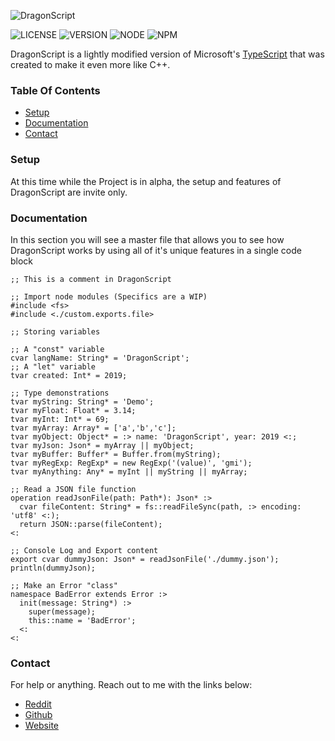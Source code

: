 ![DragonScript](https://i.imgur.com/3NJoebP.png)

![LICENSE](https://img.shields.io/badge/license-BSD--3--Clause-blue)
![VERSION](https://img.shields.io/badge/version-0.1.0--alpha-green)
![NODE](https://img.shields.io/badge/node-11.1.0-green)
![NPM](https://img.shields.io/badge/npm-6.13.0-green)


DragonScript is a lightly modified version of Microsoft's [TypeScript](http://www.typescriptlang.org) that
was created to make it even more like C++.

### Table Of Contents
- [Setup](#setup)
- [Documentation](#documentation)
- [Contact](#contact)

### Setup
At this time while the Project is in alpha, the setup and features of DragonScript are invite only.

### Documentation
In this section you will see a master file that allows you to see how DragonScript works by using
all of it's unique features in a single code block
```drs
;; This is a comment in DragonScript

;; Import node modules (Specifics are a WIP)
#include <fs>
#include <./custom.exports.file>

;; Storing variables

;; A "const" variable
cvar langName: String* = 'DragonScript';
;; A "let" variable
tvar created: Int* = 2019;

;; Type demonstrations
tvar myString: String* = 'Demo';
tvar myFloat: Float* = 3.14;
tvar myInt: Int* = 69;
tvar myArray: Array* = ['a','b','c'];
tvar myObject: Object* = :> name: 'DragonScript', year: 2019 <:;
tvar myJson: Json* = myArray || myObject;
tvar myBuffer: Buffer* = Buffer.from(myString);
tvar myRegExp: RegExp* = new RegExp('(value)', 'gmi');
tvar myAnything: Any* = myInt || myString || myArray;

;; Read a JSON file function
operation readJsonFile(path: Path*): Json* :>
  cvar fileContent: String* = fs::readFileSync(path, :> encoding: 'utf8' <:);
  return JSON::parse(fileContent);
<:

;; Console Log and Export content
export cvar dummyJson: Json* = readJsonFile('./dummy.json');
println(dummyJson);

;; Make an Error "class"
namespace BadError extends Error :>
  init(message: String*) :>
    super(message);
    this::name = 'BadError';
  <:
<:
```

### Contact
For help or anything. Reach out to me with the links below:
- [Reddit](https://www.reddit.com/u/DreadJaw)
- [Github](https://github.com/DreadJaw)
- [Website](http://dreadjaw.cf)
